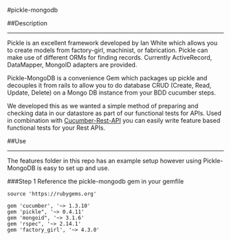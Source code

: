 #pickle-mongodb


##Description
***

Pickle is an excellent framework developed by Ian White which allows you to create models from factory-girl, machinist, or fabrication. Pickle can make use of different ORMs for finding records. Currently ActiveRecord, DataMapper, MongoID adapters are provided.

Pickle-MongoDB is a convenience Gem which packages up pickle and decouples it from rails to allow you to do database CRUD (Create, Read, Update, Delete) on a Mongo DB instance from your BDD cucumber steps.  

We developed this as we wanted a simple method of preparing and checking data in our datastore as part of our functional tests for APIs.  Used in combination with [Cucumber-Rest-API](https://github.com/DigitalInnovation/cucumber_rest_api) you can easily write feature based functional tests for your Rest APIs.  


##Use  
***

The features folder in this repo has an example setup however using Pickle-MongoDB is easy to set up and use.

###Step 1
Reference the pickle-mongodb gem in your gemfile

```  
source 'https://rubygems.org'

gem 'cucumber', '~> 1.3.10'  
gem 'pickle", '~> 0.4.11'    
gem 'mongoid", '~> 3.1.6'  
gem 'rspec", '~> 2.14.1'  
gem 'factory_girl', '~> 4.3.0'  
``` 